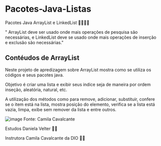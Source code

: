 # Pacotes-Java-Listas

Pacotes Java ArrayList e LinkedList   :steam_locomotive::mountain_railway::mountain_railway::mountain_railway:

" ArrayList deve ser usado onde mais operações de pesquisa são necessárias, e 
LinkedList deve se usado onde mais operações de inserção e exclusão são necessárias."

## Contéudos de ArrayList 

Neste projeto de apredizagem sobre ArrayList mostra como se utiliza os códigos e seus pacotes java.

Objetivo é criar uma lista e exibir seus indice seja de maneira por ordem inseção, aleatória, natural, etc.

A utilização dos métodos como para remove, adicionar, substituir, confere se o item está na lista, mostra posição do elemento,
verifica se a lista está vazia, limpa, exibe sem remover da lista e entre outros.



![image](https://user-images.githubusercontent.com/106537496/199353322-cd092378-d47b-4451-89a3-0f4c34e6d92b.png)
   Fonte: Camila Cavalcante 
   
   


Estudos Daniela Velter 👩‍🎓

Instrutora Camila Cavalcante da DIO 👩‍🏫
                              
                              
                              
                              
                              
                              
                              






                                  







